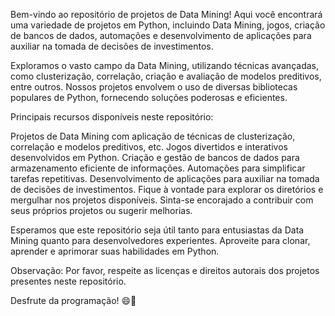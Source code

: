 Bem-vindo ao repositório de projetos de Data Mining! Aqui você encontrará uma variedade de projetos em Python, incluindo Data Mining, jogos, criação de bancos de dados, automações e desenvolvimento de aplicações para auxiliar na tomada de decisões de investimentos.

Exploramos o vasto campo da Data Mining, utilizando técnicas avançadas, como clusterização, correlação, criação e avaliação de modelos preditivos, entre outros. Nossos projetos envolvem o uso de diversas bibliotecas populares de Python, fornecendo soluções poderosas e eficientes.

Principais recursos disponíveis neste repositório:

Projetos de Data Mining com aplicação de técnicas de clusterização, correlação e modelos preditivos, etc.
Jogos divertidos e interativos desenvolvidos em Python.
Criação e gestão de bancos de dados para armazenamento eficiente de informações.
Automações para simplificar tarefas repetitivas.
Desenvolvimento de aplicações para auxiliar na tomada de decisões de investimentos.
Fique à vontade para explorar os diretórios e mergulhar nos projetos disponíveis. Sinta-se encorajado a contribuir com seus próprios projetos ou sugerir melhorias.

Esperamos que este repositório seja útil tanto para entusiastas da Data Mining quanto para desenvolvedores experientes. Aproveite para clonar, aprender e aprimorar suas habilidades em Python.

Observação: Por favor, respeite as licenças e direitos autorais dos projetos presentes neste repositório.

Desfrute da programação! 😄🚀
